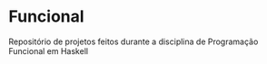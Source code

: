 # Funcional
Repositório de projetos feitos durante a disciplina de Programação Funcional em Haskell 
